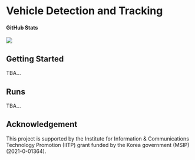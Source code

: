 # Vehicle Detection and Tracking

#### GitHub Stats
![](https://img.shields.io/github/downloads/SKKU-AutoLab-VSW/ETSS-02-VehicleDetTrack/total.svg)

## Getting Started
TBA...


## Runs
TBA...


## Acknowledgement
This project is supported by the Institute for Information & Communications 
Technology Promotion (IITP) grant funded by the Korea government (MSIP) 
(2021-0-01364).
